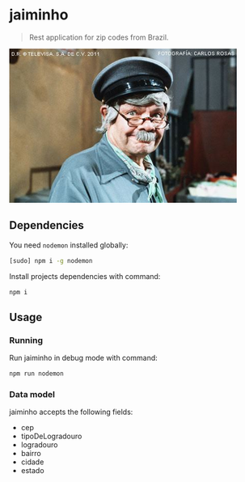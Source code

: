 # jaiminho

> Rest application for zip codes from Brazil.

![](assets/jaiminho.jpg)

## Dependencies

You need `nodemon` installed globally:

```sh
[sudo] npm i -g nodemon
```

Install projects dependencies with command:

```sh
npm i
```


## Usage

### Running

Run jaiminho in debug mode with command:

```sh
npm run nodemon
```

### Data model

jaiminho accepts the following fields:

- cep
- tipoDeLogradouro
- logradouro
- bairro
- cidade
- estado
